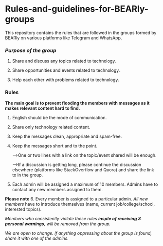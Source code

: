 # Rules-and-guidelines-for-BEARly-groups
This repository contains the rules that are followed in the groups formed by BEARly on various platforms like Telegram and WhatsApp.



### *Purpose of the group*
1. Share and discuss any topics related to technology.

2. Share opportunities and events related to technology.

3. Help each other with problems related to technology.

### Rules

__The main goal is to prevent flooding the members with messages as it makes relevant content hard to find.__

1. English should be the mode of communication.

2. Share only technology related content.

3. Keep the messages clean, appropriate and spam-free.

4. Keep the messages short and to the point. 

    -->One or two lines with a link on the topic/event shared will be enough.
  
    -->If a discussion is getting long, please continue the discussion elsewhere (platforms like StackOverflow and Quora) and share the link to in the group.

5. Each admin will be assigned a maximum of 10 members. Admins have to contact any new members assigned to them.

**Please note**
6. Every member is assigned to a particular admin. *All new members*  have to introduce themselves (name, current job/college/school, interested topics). 

_Members who consistently violate these rules **inspte of receiving 3 personal warnings**, will be removed from the group._

_We are open to change. If anything oppressing about the group is found, share it with one of the admins._
